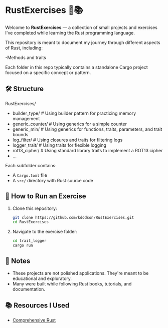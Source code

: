 # RustExercises 🦀📚

Welcome to **RustExercises** — a collection of small projects and exercises I've completed while learning the Rust programming language.

This repository is meant to document my journey through different aspects of Rust, including:

-Methods and traits

Each folder in this repo typically contains a standalone Cargo project focused on a specific concept or pattern.

## 🛠 Structure
RustExercises/
- builder_type/ # Using builder pattern for practicing memory management
- generic_counter/ # Using generics for a simple counter
- generic_min/ # Using generics for functions, traits, parameters, and trait bounds
- log_filter/ # Using closures and traits for filtering logs
- logger_trait/ # Using traits for flexible logging
- rot13_cipher/ # Using standard library traits to implement a ROT13 cipher
- ...

Each subfolder contains:
- A `Cargo.toml` file
- A `src/` directory with Rust source code

## 🚀 How to Run an Exercise

1. Clone this repository:
   ```bash
   git clone https://github.com/kdodson/RustExercises.git
   cd RustExercises
2. Navigate to the exercise folder:
   ```bash
   cd trait_logger
   cargo run

## 🧪 Notes
- These projects are not polished applications. They're meant to be educational and exploratory.
- Many were built while following Rust books, tutorials, and documentation.

## 📚 Resources I Used
- [Comprehensive Rust](https://google.github.io/comprehensive-rust)
